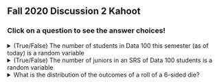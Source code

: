 ## Fall 2020 Discussion 2 Kahoot

### Click on a question to see the answer choices!

<details>
  <summary>(True/False) The number of students in Data 100 this semester (as of today) is a random variable</summary>
  
  <br />

  **False**. The number of students in Data 100 is a fixed number. It does not depend on any chance event.
</details>

<details>
  <summary>(True/False) The number of juniors in an SRS of Data 100 students is a random variable</summary>
  
  <br />

  **True**. The number of juniors in an SRS depends on which students are selected in the SRS, which is random.
</details>

<details>
  <summary>
    What is the distribution of the outcomes of a roll of a 6-sided die?
  </summary>
  
  <br />

  - Bernoulli
  - Binomial
  - Uniform
  - oof idk
<details>
  <summary>Answer</summary>
  <br />
  **Uniform**
</details>

</details>